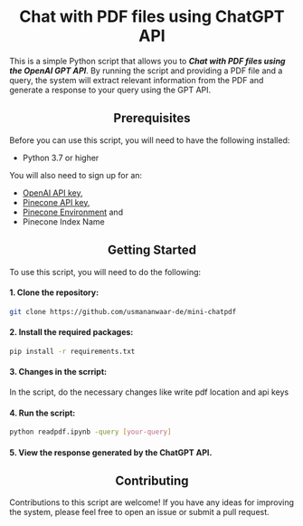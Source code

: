 <h1 align="center">Chat with PDF files using ChatGPT API</h1>

This is a simple Python script that allows you to **_Chat with PDF files using the OpenAI GPT API_**. By running the script and providing a PDF file and a query, the system will extract relevant information from the PDF and generate a response to your query using the GPT API.

<h2 align="center">Prerequisites</h2>

Before you can use this script, you will need to have the following installed:

- Python 3.7 or higher

You will also need to sign up for an:

- [OpenAI API key](https://platform.openai.com/account/api-keys "Visit Website"),
- [Pinecone API key](https://www.pinecone.io/ "Sign up for free and create api"),
- [Pinecone Environment](https://www.pinecone.io/ "Sign up for free and create api") and
- Pinecone Index Name

<h2 align="center">Getting Started</h2>

To use this script, you will need to do the following:

<h4>1. Clone the repository:</h4>

```bash
git clone https://github.com/usmananwaar-de/mini-chatpdf
```

<h4>2. Install the required packages:</h4>

```bash
pip install -r requirements.txt
```

<h4>3. Changes in the scrript:</h4>
   In the script, do the necessary changes like write pdf location and api keys

<h4>4. Run the script:</h4>

```bash
python readpdf.ipynb -query [your-query]
```

<h4>5. View the response generated by the ChatGPT API.</h4>

<h2 align="center">Contributing</h2>

Contributions to this script are welcome! If you have any ideas for improving the system, please feel free to open an issue or submit a pull request.
